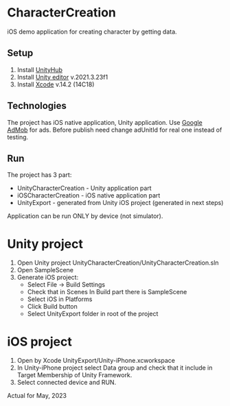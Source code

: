 # CharacterCreation
iOS demo application for creating character by getting data.

## Setup
1. Install [UnityHub](https://unity.com/ru/download)
2. Install [Unity editor](https://unity.com/releases/editor/archive) v.2021.3.23f1
3. Install [Xcode](https://apps.apple.com/ru/app/xcode/id497799835?mt=12) v.14.2 (14C18)

## Technologies

The project has iOS native application, Unity application.
Use [Google AdMob](https://admob.google.com/home/) for ads. Before publish need change adUnitId for real one instead of testing. 

## Run

The project has 3 part:
- UnityCharacterCreation - Unity application part
- iOSCharacterCreation - iOS native application part
- UnityExport - generated from Unity iOS project (generated in next steps)

Application can be run ONLY by device (not simulator).

# Unity project

1. Open Unity project UnityCharacterCreation/UnityCharacterCreation.sln
2. Open SampleScene
3. Generate iOS project:
    - Select File -> Build Settings
    - Check that in Scenes In Build part there is SampleScene
    - Select iOS in Platforms
    - Click Build button
    - Select UnityExport folder in root of the project

# iOS project

1. Open by Xcode UnityExport/Unity-iPhone.xcworkspace
2. In Unity-iPhone project select Data group and check that it include in Target Membership of Unity Framework.
3. Select connected device and RUN.

Actual for May, 2023
